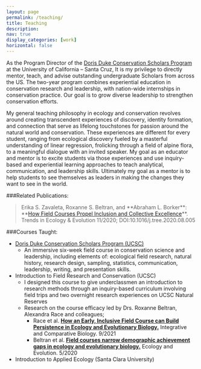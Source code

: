 ```yaml
---
layout: page
permalink: /teaching/
title: Teaching
description:
nav: true
display_categories: [work]
horizontal: false
---
```


As the Program Director of the [Doris Duke Conservation Scholars Program](https://conservationscholars.ucsc.edu/) at the University of California &#8211; Santa Cruz, It is my privilege to directly mentor, teach, and advise outstanding undergraduate Scholars from across the US. The two-year program combines experiential education in conservation research and leadership, with nation-wide internships in conservation practice. Our goal is to grow diverse leadership to strengthen conservation efforts.

My general teaching philosophy in ecology and conservation revolves around creating transcendent experiences of discovery, identity formation, and connection that serve as lifelong touchstones for passion around the natural world and conservation. These experiences are different for every student, ranging from ecological discovery fueled by a masterful understanding of linear regression, frolicking through a field of alpine flora, to a meaningful dialogue with an invited speaker. My goal as an educator and mentor is to excite students via those experiences and use inquiry-based and experiential learning approaches to teach analytical, communication, and leadership skills. Ultimately my goal as a mentor is to help students to see themselves as leaders in making the changes they want to see in the world.

###Related Publications:

<blockquote>Erika S. Zavaleta, Roxanne S. Beltran, and **Abraham L. Borker**: **<a href="https://www.cell.com/trends/ecology-evolution/fulltext/S0169-5347(20)30220-2" target="_blank" rel="noopener noreferrer">How Field Courses Propel Inclusion and Collective Excellence</a>**. Trends in Ecology & Evolution 11/2020; DOI:10.1016/j.tree.2020.08.005</blockquote>

###Courses Taught:

  * [Doris Duke Conservation Scholars Program (UCSC)](https://conservationscholars.ucsc.edu/)
      * An immersive six-week field course in conservation science and leadership, including elements of: ecological field research, natural history, research design, sampling, statistics, communication, leadership, writing, and presentation skills.
  * Introduction to Field Research and Conservation (UCSC)
      * I designed this course to give underclassmen an introduction to research methods through an inquiry-based curriculum involving field trips and two overnight research experiences on UCSC Natural Reserves 
      * Research on the course efficacy led by Drs. Roxanne Beltran, Alexandra Race and colleagues; 
          * Race et al. **[How an Early, Inclusive Field Course can Build Persistence in Ecology and Evolutionary Biology.](https://doi.org/10.1093/icb/icab121)** Integrative and Comparative Biology. 9/2021
          * Beltran et al. **[Field courses narrow demographic achievement gaps in ecology and evolutionary biology.](https://doi.org/10.1002/ece3.6300)** Ecology and Evolution. 5/2020
  * Introduction to Applied Ecology (Santa Clara University)
